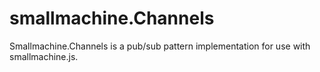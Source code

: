 # smallmachine.Channels #

Smallmachine.Channels is a pub/sub pattern implementation for use with smallmachine.js.

